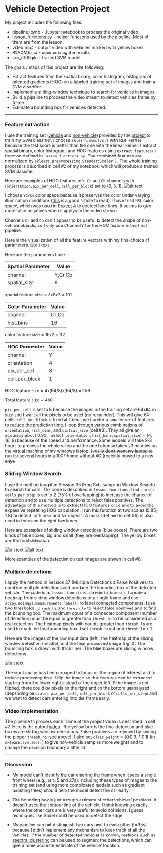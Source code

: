 # **Vehicle Detection Project**

My project includes the following files:
* pipeline.ipynb - Jupyter notebook to process the original video
* lesson_functions.py - helper functions used by the pipeline. Most of them are from the lesson.
* video.mp4 - output video with vehicles marked with yellow boxes
* README.md - summarizing the results
* svc_c100.pkl - trained SVM model

The goals / steps of this project are the following:

* Extract features from the spatial binary, color histogram, histogram of oriented gradients (HOG) on a labeled training set of images and train a SVM classifier.
* Implement a sliding-window technique to search for vehicles in images.
* Build a pipeline to process the video stream to detect vehicles frame by frame.
* Estimate a bounding box for vehicles detected.

---
### Feature extraction

I use the training set ([vehicle](https://s3.amazonaws.com/udacity-sdc/Vehicle_Tracking/vehicles.zip) and [non-vehicle](https://s3.amazonaws.com/udacity-sdc/Vehicle_Tracking/non-vehicles.zip)) provided by the [project](https://github.com/udacity/CarND-Vehicle-Detection)  to train my SVM classifier. I choose `sklearn.svm.svc()` with RBF kernel because the test score is better than the one with the linear kernel. I extract spatial binary, color histogram, and HOG features using `extract_features()` function defined in `lesson_functions.py`. The combined features are normalized by `sklearn.preprocessing.StandardScaler()`. The whole training process is described in cell #2 of my notebook, which will produce a trained SVM classifier.  

Here are examples of HOG features in `Y`, `Cr` and `Cb` channels with (`orientation`, `pix_per_cell`, `cell_per_block`) set to (9, 8, 1).
![alt text](./output_images/hog.png "HOG")

I choose `YCrCb` color space because it preserves the color under varying illumination conditions ([this](http://www.learnopencv.com/color-spaces-in-opencv-cpp-python/) is a good article to read). I have tried `HSL` color space, which was used in [Project 4](https://github.com/enhsin/p4-advancedLaneLines) to dectect lane lines. It seems to give more false negatives when it applys to the video stream. 

Channels `Cr` and `Cb` don't appear to be useful to detect the shape of non-vehicle objects, so I only use Channel `Y` for the HOG feature in the final pipeline.

Here is the visualization of all the feature vectors with my final choice of parameters.
![alt text](./output_images/features.png "features")

Here are the parameters I use.

|Spatial Parameter| Value |
|-----------------|-------|
|channel          |Y,Cr,Cb|
|spatial_size     |8      |

spatial feature size = 8x8x3 = 192

|Color Parameter  | Value |
|-----------------|-------|
|channel          |Cr,Cb  |
|hist_bins        |16     |

color feature size = 16x2 = 32

|HOG Parameter    | Value |
|-----------------|-------|
|channel          |Y      |
|orientation      |4      |
|pix_per_cell     |8      | 
|cell_per_block   |1      | 

HOG feature size = 4x(64/8)x(64/8) = 256

Total feature size = 480

`pix_per_cell` is set to 8 because the images in the training set are 64x64 in size and I want all the pixels to be used (no remainder). This will give 64 cells. `cell_per_block` is fixed at 1 because I prefer a smaller set of features to reduce the prediction time. I loop through various combinations of `orientation`, `hist_bins`, and `spatial_size` (cell #3). They all give an accuracy about 0.99. I select (`orientation`, `hist_bins`, `spatial_size`) = (4, 16, 8) because of the speed and performance. Some models will take 2-3 hours to process the whole video and the one I choose takes 23 minutes on the virtual machine of my windows laptop. ~~I really don't want my laptop to run for several hours in a 100F home without AC (recently moved to a new city).~~ 

### Sliding Window Search

I use the method taught in Session 35 (Hog Sub-sampling Window Search) to search for cars. The code is described in `lesson_functions.find_cars()`. `cells_per_step` is set to 2 (75% of overlapping) to increase the chance of detection and to use multiple detections to reject false positives. The advantage of this method is to extract HOG features once and to avoid the expensive repeating HOG calculation. I run this function at two scales (0.85, 1.8) to detect both near and far objects. A mask (defined in cell #6) is also used to focus on the right two lanes.

Here are examples of sliding window detections (blue boxes). There are two kinds of blue boxes, big and small (they are overlapping). The yellow boxes are the final detection. 

![alt text](./output_images/window.png "window") ![alt text](./output_images/window_small.png "window_small")

More examples of the detection on test images are shown in cell #8.

### Multiple detections

I apply the method in Session 37 (Multiple Detections & False Positives) to combine multiple detections and produce the bounding box of the detected vehicle. The code is at `lesson_functions.threshold_boxes()`. I create a heatmap from sliding window detections of a single frame and use `scipy.ndimage.measurements.label()` to label connected components. I use two thresholds, `thresh_hi`  and `thresh_lo` to reject false positives and to find the bounding box. The maximum count of a connected component (number of detection) must be equal or greater than `thresh_hi` to be considered as a real detection. The heatmap pixels with counts greater than `thresh_lo` are used to mark the final bounding box. I set `thresh_hi`= 4 and `thresh_lo` = 1. 

Here are the images of the raw input data (left), the heatmap of the sliding window detection (middle), and the final processed image (right). The bounding box is drawn with thick lines. The blue boxes are sliding window detections.

![alt text](./output_images/heat.png "heat")

The input image has been cropped to focus on the region of interest and to reduce processing time. I flip the image so that features can be extracted starting from the lower right instead of the upper left. If the image is not flipped, there could be pixels on the right and on the bottom unanalyzed (depending on `scales`, `pix_per_cell`, `cell_per_block` or `cells_per_step`) and we want to detect cars entering into the frame early. 

### Video Implementation

The pipeline to process each frame of the project video is described in cell #7. Here is the output [video](./video.mp4). The yellow box is the final detection and blue boxes are sliding window detections. False positives are rejected by setting the proper `thresh_hi` (see above). I also set `class_weight` = {0:0.9, 1:0.1} (in `sklearn.svm.svc()`) to give non-vehicle samples more weights and to change the decision boundary a little bit.

---

### Discussion

* My model can't identify the car entering the frame when it sees a single front wheel (e.g., at t=5 and 27s). Including these types of images to the training set (and using more complicated models such as gradient boosting trees) should help the model detect the car early. 

* The bounding box is just a rough estimate of other vehicles’ positions. It doesn’t trace the contour line of the vehicle. I think knowing exactly where the other cars are is very useful to avoid collisions. I guess techniques like Sobel could be used to detect the edge.

* My pipeline can not distinguish two cars next to each other (t=35s) because I didn’t implement any mechanism to keep track of all the vehicles. If the number of detected vehicles is known, methods such as [spectral clustering](http://www.scipy-lectures.org/advanced/image_processing/#segmentation) can be used to segment the detections, which can give a more accurate estimate of the vehicle’ location.   
 
